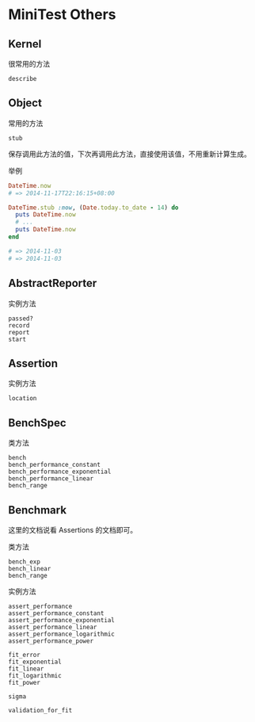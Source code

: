 # MiniTest Others

## Kernel

很常用的方法

```
describe
```

## Object

常用的方法

```
stub
```

保存调用此方法的值，下次再调用此方法，直接使用该值，不用重新计算生成。

举例


```ruby
DateTime.now
# => 2014-11-17T22:16:15+08:00

DateTime.stub :now, (Date.today.to_date - 14) do
  puts DateTime.now
  # ...
  puts DateTime.now
end

# => 2014-11-03
# => 2014-11-03
```

## AbstractReporter

实例方法

```
passed?
record
report
start
```

## Assertion

实例方法

```
location
```

## BenchSpec

类方法

```
bench
bench_performance_constant
bench_performance_exponential
bench_performance_linear
bench_range
```

## Benchmark

这里的文档说看 Assertions 的文档即可。

类方法

```
bench_exp
bench_linear
bench_range
```

实例方法

```
assert_performance
assert_performance_constant
assert_performance_exponential
assert_performance_linear
assert_performance_logarithmic
assert_performance_power

fit_error
fit_exponential
fit_linear
fit_logarithmic
fit_power

sigma

validation_for_fit
```



